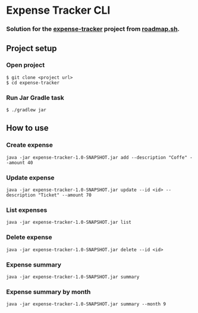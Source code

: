 # Expense Tracker CLI

### Solution for the [expense-tracker](https://roadmap.sh/projects/expense-tracker) project from [roadmap.sh](https://roadmap.sh).

## Project setup
### Open project
```
$ git clone <project url>
$ cd expense-tracker
```
### Run Jar Gradle task
```
$ ./gradlew jar
```

## How to use
### Create expense
```
java -jar expense-tracker-1.0-SNAPSHOT.jar add --description "Coffe" --amount 40
```
### Update expense
```
java -jar expense-tracker-1.0-SNAPSHOT.jar update --id <id> --description "Ticket" --amount 70
```
### List expenses
```
java -jar expense-tracker-1.0-SNAPSHOT.jar list
```
### Delete expense
```
java -jar expense-tracker-1.0-SNAPSHOT.jar delete --id <id>
```
### Expense summary
```
java -jar expense-tracker-1.0-SNAPSHOT.jar summary
```
### Expense summary by month
```
java -jar expense-tracker-1.0-SNAPSHOT.jar summary --month 9
```